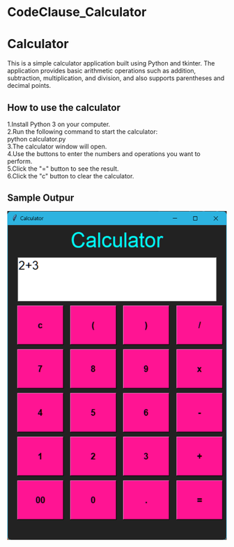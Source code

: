 # CodeClause_Calculator
<h1>Calculator</h1>
This is a simple calculator application built using Python and tkinter. The application provides basic arithmetic operations such as addition, subtraction, multiplication, and division, and also supports parentheses and decimal points.

<h2>How to use the calculator</h2>

1.Install Python 3 on your computer.<br>
2.Run the following command to start the calculator:<br>
     python calculator.py<br>
3.The calculator window will open.<br>
4.Use the buttons to enter the numbers and operations you want to perform.<br>
5.Click the "=" button to see the result.<br>
6.Click the "c" button to clear the calculator.

<h2>Sample Outpur</h2>
<img src="calculator.png">
